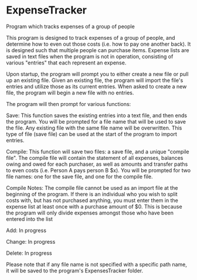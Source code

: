 # ExpenseTracker
Program which tracks expenses of a group of people

This program is designed to track expenses of a group of people, and determine how to even out those costs (i.e. how to pay one another back). It is designed such that multiple people can purchase items. Expense lists are saved in text files when the program is not in operation, consisting of various "entries" that each represent an expense.
			
Upon startup, the program will prompt you to either create a new file or pull up an existing file. 
	Given an existing file, the program will import the file's entries and utilize those as its current entries.
	When asked to create a new file, the program will begin a new file with no entries.
			
The program will then prompt for various functions:

Save:
	This function saves the existing entries into a text file, and then ends the program.
	You will be prompted for a file name that will be used to save the file.
	Any existing file with the same file name will be overwritten.
	This type of file (save file) can be used at the start of the program to import entries. 
			
Compile:
	This function will save two files: a save file, and a unique "compile file".
	The compile file will contain the statement of all expenses, balances owing and owed for each purchaser, as well as amounts and transfer paths to even costs (i.e. Person A pays person B $x).
	You will be prompted for two file names: one for the save file, and one for the compile file.
				
Compile Notes:
	The compile file cannot be used as an import file at the beginning of the program.
	If there is an individual who you wish to split costs with, but has not purchased anything, you must enter them in the expense list at least once with a purchase amount of $0. This is because the program will only divide expenses amongst those who have been entered into the list
			
Add:
	 In progress
			
Change:
	 In progress
			
Delete:
  In progress
			
				
Please note that if any file name is not specified with a specific path name, it will be saved to the program's ExpensesTracker folder.
